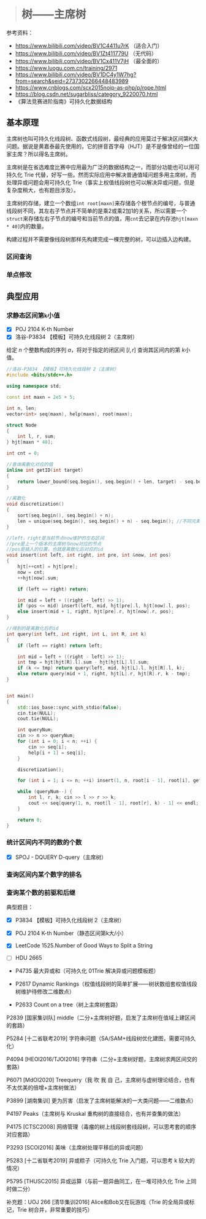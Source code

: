 > # 树——主席树

参考资料：

* https://www.bilibili.com/video/BV1C4411u7rK （适合入门）
* https://www.bilibili.com/video/BV1Zt411779U （无代码）
* https://www.bilibili.com/video/BV1Cx411V7jH （最全面的）
* https://www.luogu.com.cn/training/2971
* https://www.bilibili.com/video/BV1DC4y1W7hg?from=search&seid=2737302266448483989
* https://www.cnblogs.com/scx2015noip-as-php/p/rope.html
* https://blog.csdn.net/sugarbliss/category_9220070.html
* 《算法竞赛进阶指南》可持久化数据结构

## 基本原理

主席树也叫可持久化线段树、函数式线段树，最经典的应用莫过于解决区间第K大问题。据说是黄嘉泰最先使用的，它的拼音首字母（HJT）是不是像曾经的一位国家主席？所以得名主席树。

主席树是在省选难度比赛中应用最为广泛的数据结构之一，而部分功能也可以用可持久化 Trie 代替，好写一些。然而实际应用中解决普通值域问题多用主席树，而处理异或问题会用可持久化 Trie（事实上权值线段树也可以解决异或问题，但是复杂度稍大，也有题目涉及）。

主席树的存储，建立一个数组`int root[maxn]`来存储各个根节点的编号，与普通线段树不同，其左右子节点并不简单的是乘2或乘2加1的关系，所以需要一个`struct`来存储左右子节点的编号和当前节点的值，用`cnt`去记录在内存池`hjt[maxn * 40]`内的数量。

构建过程并不需要像线段树那样先构建完成一棵完整的树，可以边插入边构建。







### 区间查询







### 单点修改









## 典型应用

### 求静态区间第`k`小值

- [x] POJ 2104 K-th Number
- [x] 洛谷-P3834 【模板】可持久化线段树 2（主席树）

给定 $n$ 个整数构成的序列 $a$，将对于指定的闭区间 $[l, r]$ 查询其区间内的第 $k$小值。

```c++
//洛谷-P3834 【模板】可持久化线段树 2（主席树）
#include <bits/stdc++.h>

using namespace std;

const int maxn = 2e5 + 5;

int n, len;
vector<int> seq(maxn), help(maxn), root(maxn);

struct Node
{
	int l, r, sum;
} hjt[maxn * 40];

int cnt = 0;

//查询离散化对应的值
inline int getID(int target)
{
	return lower_bound(seq.begin(), seq.begin() + len, target) - seq.begin() + 1;
}

//离散化
void discretization()
{
	sort(seq.begin(), seq.begin() + n);
	len = unique(seq.begin(), seq.begin() + n) - seq.begin(); //不同元素的个数
}

//left，right是当前节点now维护的左右区间
//pre是上一个版本的主席树与now对应的节点
//pos是插入的位置，也就是离散化后对应的id
void insert(int left, int right, int pre, int &now, int pos)
{
	hjt[++cnt] = hjt[pre];
	now = cnt;
	++hjt[now].sum;

	if (left == right) return;

	int mid = left + ((right - left) >> 1);
	if (pos <= mid) insert(left, mid, hjt[pre].l, hjt[now].l, pos);
	else insert(mid + 1, right, hjt[pre].r, hjt[now].r, pos);
}

//得到的是离散化后的id
int query(int left, int right, int L, int R, int k)
{
	if (left == right) return left;

	int mid = left + ((right - left) >> 1);
	int tmp = hjt[hjt[R].l].sum - hjt[hjt[L].l].sum;
	if (k <= tmp) return query(left, mid, hjt[L].l, hjt[R].l, k);
	else return query(mid + 1, right, hjt[L].r, hjt[R].r, k - tmp);
}


int main()
{
	std::ios_base::sync_with_stdio(false);
	cin.tie(NULL);
	cout.tie(NULL);

	int queryNum;
	cin >> n >> queryNum;
	for (int i = 0; i < n; ++i) {
		cin >> seq[i];
		help[i + 1] = seq[i];
	}

	discretization();

	for (int i = 1; i <= n; ++i) insert(1, n, root[i - 1], root[i], getID(help[i]));

	while (queryNum--) {
		int l, r, k; cin >> l >> r >> k;
		cout << seq[query(1, n, root[l - 1], root[r], k) - 1] << endl;
	}

	return 0;
}
```





### 统计区间内不同的数的个数

- [x] SPOJ - DQUERY D-query（主席树）



### 查询区间内某个数字的排名



### 查询某个数的前驱和后继







典型题目：

- [x] P3834 【模板】可持久化线段树 2（主席树）
- [x] POJ 2104 K-th Number（静态区间第k大/小）
- [x] LeetCode 1525.Number of Good Ways to Split a String
- [ ] HDU 2665



* P4735 最大异或和（可持久化 01Trie 解决异或问题模板题）

* P2617 Dynamic Rankings（权值线段树的简单扩展——树状数组套权值线段树维护待修改二维数点）

* P2633 Count on a tree（树上主席树套路）

P2839 [国家集训队] middle（二分+主席树好题，启发了主席树在值域上建区间的套路）

P5284 [十二省联考2019] 字符串问题（SA/SAM+线段树优化建图，需要可持久化）

P4094 [HEOI2016/TJOI2016] 字符串（二分+主席树好题，主席树求两区间交的套路）

P6071 [MdOI2020] Treequery（我 吹 我 自 己，主席树与虚树理论结合，也有不太优美的倍增+主席树做法）

P3899 [湖南集训] 更为厉害（启发了主席树能解决的一大类问题——二维数点）

P4197 Peaks（主席树与 Kruskal 重构树的直接结合，也有并查集的做法）

P4175 [CTSC2008] 网络管理（毒瘤的树上线段树套线段树，可以思考套的顺序对应套路）

P3293 [SCOI2016] 美味（主席树处理平移后的异或问题）

P5283 [十二省联考2019] 异或粽子（可持久化 Trie 入门题，可以思考 k 较大的情况）

P5795 [THUSC2015] 异或运算（与前一题异曲同工，在一堆可持久化 Trie 上同时做二分）

补充题：UOJ 266 [清华集训2016] Alice和Bob又在玩游戏（Trie 的全局异或标记，Trie 树合并，非常重要的技巧）